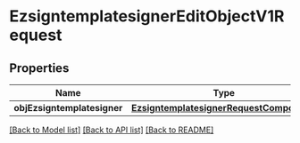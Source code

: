 # EzsigntemplatesignerEditObjectV1Request

## Properties
Name | Type | Description | Notes
------------ | ------------- | ------------- | -------------
**objEzsigntemplatesigner** | [**EzsigntemplatesignerRequestCompound***](EzsigntemplatesignerRequestCompound.md) |  | 

[[Back to Model list]](../README.md#documentation-for-models) [[Back to API list]](../README.md#documentation-for-api-endpoints) [[Back to README]](../README.md)


